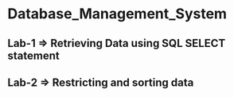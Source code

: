 # Database_Management_System
## Lab-1 => Retrieving Data using SQL SELECT statement
## Lab-2 => Restricting and sorting data